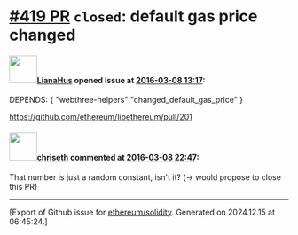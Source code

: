 # [\#419 PR](https://github.com/ethereum/solidity/pull/419) `closed`: default gas price changed

#### <img src="https://avatars.githubusercontent.com/u/9685356?u=7b16da115638a6b4dea66b3ea41a69106eaae630&v=4" width="50">[LianaHus](https://github.com/LianaHus) opened issue at [2016-03-08 13:17](https://github.com/ethereum/solidity/pull/419):

DEPENDS:
{ "webthree-helpers":"changed_default_gas_price"
}

https://github.com/ethereum/libethereum/pull/201


#### <img src="https://avatars.githubusercontent.com/u/9073706?v=4" width="50">[chriseth](https://github.com/chriseth) commented at [2016-03-08 22:47](https://github.com/ethereum/solidity/pull/419#issuecomment-194003752):

That number is just a random constant, isn't it? (-> would propose to close this PR)


-------------------------------------------------------------------------------



[Export of Github issue for [ethereum/solidity](https://github.com/ethereum/solidity). Generated on 2024.12.15 at 06:45:24.]
